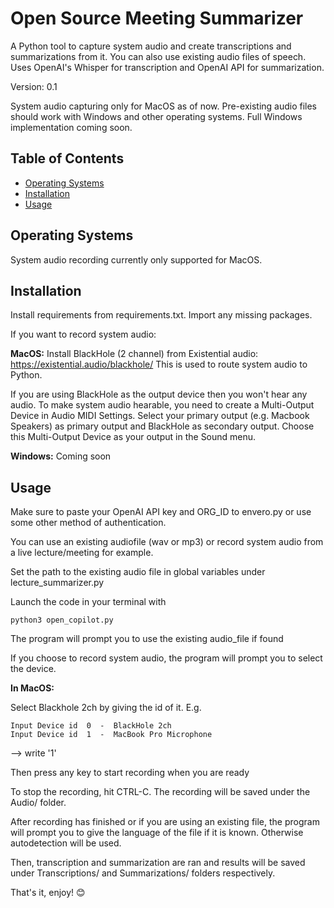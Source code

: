 # Open Source Meeting Summarizer

A Python tool to capture system audio and create transcriptions and summarizations from it.
You can also use existing audio files of speech.
Uses OpenAI's Whisper for transcription and OpenAI API for summarization.

Version: 0.1

System audio capturing only for MacOS as of now. Pre-existing audio files should work with Windows and other operating systems.
Full Windows implementation coming soon.

## Table of Contents

- [Operating Systems](#operatingsystems)
- [Installation](#installation)
- [Usage](#usage)

## Operating Systems

System audio recording currently only supported for MacOS. 

## Installation

Install requirements from requirements.txt. Import any missing packages.

If you want to record system audio:

**MacOS:**
Install BlackHole (2 channel) from Existential audio: https://existential.audio/blackhole/
This is used to route system audio to Python.

If you are using BlackHole as the output device then you won't hear any audio.
To make system audio hearable, you need to create a Multi-Output Device in Audio MIDI Settings. 
Select your primary output (e.g. Macbook Speakers) as primary output and BlackHole as secondary output.
Choose this Multi-Output Device as your output in the Sound menu.

**Windows:**
Coming soon

## Usage

Make sure to paste your OpenAI API key and ORG_ID to envero.py or use some other method of authentication.

You can use an existing audiofile (wav or mp3) or record system audio from a live lecture/meeting for example.

Set the path to the existing audio file in global variables under lecture_summarizer.py

Launch the code in your terminal with 

```
python3 open_copilot.py
```

The program will prompt you to use the existing audio_file if found

If you choose to record system audio, the program will prompt you to select the device.

**In MacOS:**

Select Blackhole 2ch by giving the id of it.
E.g. 
```
Input Device id  0  -  BlackHole 2ch
Input Device id  1  -  MacBook Pro Microphone
```

--> write '1'

Then press any key to start recording when you are ready

To stop the recording, hit CTRL-C. The recording will be saved under the Audio/ folder.

After recording has finished or if you are using an existing file, the program will prompt you to give the language of the file if it is known. Otherwise autodetection will be used.

Then, transcription and summarization are ran and results will be saved under Transcriptions/ and Summarizations/ folders respectively.

That's it, enjoy! 😊
